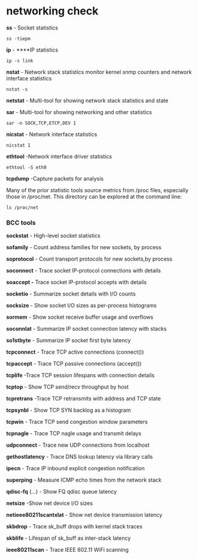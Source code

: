 # networking check

**ss** - Socket statistics

```
ss -tiepm
```

**ip** - ****IP statistics

```
ip -s link
```

**nstat** - Network stack statistics monitor kernel snmp counters and network interface statistics

```
nstat -s
```

**netstat** - Multi-tool for showing network stack statistics and state

**sar** - Multi-tool for showing networking and other statistics

```
sar -n SOCK,TCP,ETCP,DEV 1
```

**nicstat** - Network interface statistics

```
nicstat 1
```

**ethtool** -Network interface driver statistics

```
ethtool -S eth0
```

**tcpdump** -Capture packets for analysis


Many of the prior statistic tools source metrics from /proc files, especially those in /proc/net. This
directory can be explored at the command line:

```
ls /proc/net
```

### BCC tools

**sockstat** - High-level socket statistics

**sofamily** - Count address families for new sockets, by process

**soprotocol** - Count transport protocols for new sockets,by process

**soconnect** - Trace socket IP-protocol connections with details

**soaccept -** Trace socket IP-protocol accepts with details

**socketio** - Summarize socket details with I/O counts

**socksize** - Show socket I/O sizes as per-process histograms

**sormem** - Show socket receive buffer usage and overflows

**soconnlat** - Summarize IP socket connection latency with stacks

**so1stbyte** - Summarize IP socket first byte latency

**tcpconnect** - Trace TCP active connections (connect())

**tcpaccept** - Trace TCP passive connections (accept())

**tcplife** -Trace TCP session lifespans with connection details

**tcptop** - Show TCP send/recv throughput by host

**tcpretrans** -Trace TCP retransmits with address and TCP state

**tcpsynbl** - Show TCP SYN backlog as a histogram

**tcpwin** - Trace TCP send congestion window parameters

**tcpnagle** - Trace TCP nagle usage and transmit delays

**udpconnect** - Trace new UDP connections from localhost

**gethostlatency** - Trace DNS lookup latency via library calls

**ipecn** - Trace IP inbound explicit congestion notification

**superping** - Measure ICMP echo times from the network stack

**qdisc-fq** (...) - Show FQ qdisc queue latency

**netsize** -Show net device I/O sizes

**netieee80211scantxlat** - Show net device transmission latency

**skbdrop** - Trace sk_buff drops with kernel stack traces

**skblife** - Lifespan of sk_buff as inter-stack latency

**ieee80211scan** - Trace IEEE 802.11 WiFi scanning